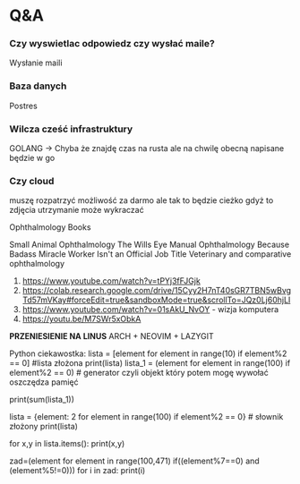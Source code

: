# Q&A

### Czy wyswietlac odpowiedz czy wysłać maile?
Wysłanie maili

### Baza danych 

Postres

### Wilcza cześć infrastruktury 

GOLANG -> Chyba że znajdę czas na rusta ale na chwilę obecną napisane będzie w go 

### Czy cloud 

muszę rozpatrzyć możliwość za darmo ale tak to będzie cieżko gdyż to zdjęcia utrzymanie może wykraczać 

Ophthalmology Books

Small Animal Ophthalmology
The Wills Eye Manual
Ophthalmology Because Badass Miracle Worker Isn't an Official Job Title
Veterinary and comparative ophthalmology


1. https://www.youtube.com/watch?v=tPYj3fFJGjk
1. https://colab.research.google.com/drive/15Cyy2H7nT40sGR7TBN5wBvgTd57mVKay#forceEdit=true&sandboxMode=true&scrollTo=JQz0Lj60hjLI
1. https://www.youtube.com/watch?v=01sAkU_NvOY - wizja komputera
1. https://youtu.be/M7SWr5xObkA


**PRZENIESIENIE NA LINUS**
ARCH + NEOVIM + LAZYGIT



Python ciekawostka:
lista = [element for element in range(10) if element%2 == 0] #lista złożona 
print(lista)
lista_1 = (element for element in range(100) if element%2 == 0) # generator czyli objekt który potem mogę wywołać oszczędza pamięć 


    
print(sum(lista_1))

lista = {element: 2 for element in range(100) if element%2 == 0} # słownik złożony
print(lista)

for x,y in lista.items():
	print(x,y)
  
  
  
zad=(element for element in range(100,471) if((element%7==0) and (element%5!=0)))
for i in zad:
	print(i)
    


